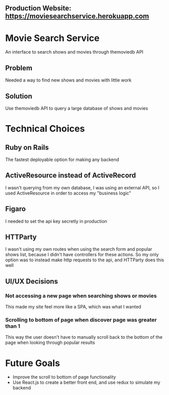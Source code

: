 ## Production Website: https://moviesearchservice.herokuapp.com

# Movie Search Service
An interface to search shows and movies through themoviedb API
## Problem 
Needed a way to find new shows and movies with little work
## Solution 
Use themoviedb API to query a large database of shows and movies

# Technical Choices
## Ruby on Rails
The fastest deployable option for making any backend
## ActiveResource instead of ActiveRecord
I wasn't querying from my own database, I was using an external API, so I used ActiveResource in order to access my "business logic"
## Figaro
I needed to set the api key secretly in production
## HTTParty
I wasn't using my own routes when using the search form and popular shows list, because I didn't have controllers for these actions.
So my only option was to instead make http requests to the api, and HTTParty does this well
## UI/UX Decisions
### Not accessing a new page when searching shows or movies
This made my site feel more like a SPA, which was what I wanted
### Scrolling to bottom of page when discover page was greater than 1
This way the user doesn't have to manually scroll back to the bottom of the page when looking through popular results

# Future Goals
* Improve the scroll to bottom of page functionality
* Use React.js to create a better front end, and use redux to simulate my backend
